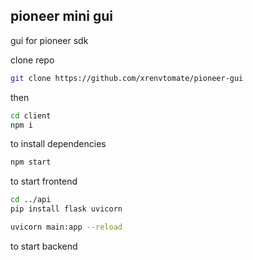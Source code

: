 ## pioneer mini gui
gui for pioneer sdk

clone repo
```bash
git clone https://github.com/xrenvtomate/pioneer-gui
```

then 
```bash
cd client
npm i
```
to install dependencies
```bash
npm start
```
to start frontend

```bash
cd ../api
pip install flask uvicorn
```

```bash
uvicorn main:app --reload 
```
to start backend